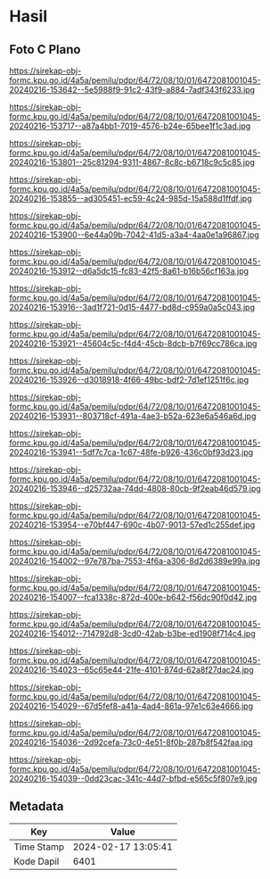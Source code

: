 # Hasil

## Foto C Plano

https://sirekap-obj-formc.kpu.go.id/4a5a/pemilu/pdpr/64/72/08/10/01/6472081001045-20240216-153642--5e5988f9-91c2-43f9-a884-7adf343f6233.jpg

https://sirekap-obj-formc.kpu.go.id/4a5a/pemilu/pdpr/64/72/08/10/01/6472081001045-20240216-153717--a87a4bb1-7019-4576-b24e-65bee1f1c3ad.jpg

https://sirekap-obj-formc.kpu.go.id/4a5a/pemilu/pdpr/64/72/08/10/01/6472081001045-20240216-153801--25c81294-9311-4867-8c8c-b6718c9c5c85.jpg

https://sirekap-obj-formc.kpu.go.id/4a5a/pemilu/pdpr/64/72/08/10/01/6472081001045-20240216-153855--ad305451-ec59-4c24-985d-15a588d1ffdf.jpg

https://sirekap-obj-formc.kpu.go.id/4a5a/pemilu/pdpr/64/72/08/10/01/6472081001045-20240216-153900--6e44a09b-7042-41d5-a3a4-4aa0e1a96867.jpg

https://sirekap-obj-formc.kpu.go.id/4a5a/pemilu/pdpr/64/72/08/10/01/6472081001045-20240216-153912--d6a5dc15-fc83-42f5-8a61-b16b56cf163a.jpg

https://sirekap-obj-formc.kpu.go.id/4a5a/pemilu/pdpr/64/72/08/10/01/6472081001045-20240216-153916--3ad1f721-0d15-4477-bd8d-c959a0a5c043.jpg

https://sirekap-obj-formc.kpu.go.id/4a5a/pemilu/pdpr/64/72/08/10/01/6472081001045-20240216-153921--45604c5c-f4d4-45cb-8dcb-b7f69cc786ca.jpg

https://sirekap-obj-formc.kpu.go.id/4a5a/pemilu/pdpr/64/72/08/10/01/6472081001045-20240216-153926--d3018918-4f66-49bc-bdf2-7d1ef1251f6c.jpg

https://sirekap-obj-formc.kpu.go.id/4a5a/pemilu/pdpr/64/72/08/10/01/6472081001045-20240216-153931--803718cf-491a-4ae3-b52a-623e6a546a6d.jpg

https://sirekap-obj-formc.kpu.go.id/4a5a/pemilu/pdpr/64/72/08/10/01/6472081001045-20240216-153941--5df7c7ca-1c67-48fe-b926-436c0bf93d23.jpg

https://sirekap-obj-formc.kpu.go.id/4a5a/pemilu/pdpr/64/72/08/10/01/6472081001045-20240216-153946--d25732aa-74dd-4808-80cb-9f2eab46d579.jpg

https://sirekap-obj-formc.kpu.go.id/4a5a/pemilu/pdpr/64/72/08/10/01/6472081001045-20240216-153954--e70bf447-690c-4b07-9013-57ed1c255def.jpg

https://sirekap-obj-formc.kpu.go.id/4a5a/pemilu/pdpr/64/72/08/10/01/6472081001045-20240216-154002--97e787ba-7553-4f6a-a306-8d2d6389e99a.jpg

https://sirekap-obj-formc.kpu.go.id/4a5a/pemilu/pdpr/64/72/08/10/01/6472081001045-20240216-154007--fca1338c-872d-400e-b642-f56dc90f0d42.jpg

https://sirekap-obj-formc.kpu.go.id/4a5a/pemilu/pdpr/64/72/08/10/01/6472081001045-20240216-154012--714792d8-3cd0-42ab-b3be-ed1908f714c4.jpg

https://sirekap-obj-formc.kpu.go.id/4a5a/pemilu/pdpr/64/72/08/10/01/6472081001045-20240216-154023--65c65e44-21fe-4101-874d-62a8f27dac24.jpg

https://sirekap-obj-formc.kpu.go.id/4a5a/pemilu/pdpr/64/72/08/10/01/6472081001045-20240216-154029--67d5fef8-a41a-4ad4-861a-97e1c63e4666.jpg

https://sirekap-obj-formc.kpu.go.id/4a5a/pemilu/pdpr/64/72/08/10/01/6472081001045-20240216-154036--2d92cefa-73c0-4e51-8f0b-287b8f542faa.jpg

https://sirekap-obj-formc.kpu.go.id/4a5a/pemilu/pdpr/64/72/08/10/01/6472081001045-20240216-154039--0dd23cac-341c-44d7-bfbd-e565c5f807e9.jpg


## Metadata

| Key        | Value               |
| ---------- | ------------------- |
| Time Stamp | 2024-02-17 13:05:41 |
| Kode Dapil | 6401                |



